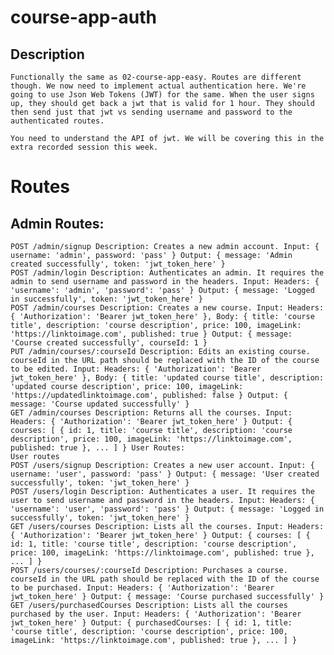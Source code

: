 # course-app-auth
## Description
    Functionally the same as 02-course-app-easy. Routes are different though. We now need to implement actual authentication here. We're going to use Json Web Tokens (JWT) for the same. When the user signs up, they should get back a jwt that is valid for 1 hour. They should then send just that jwt vs sending username and password to the authenticated routes.

    You need to understand the API of jwt. We will be covering this in the extra recorded session this week.
# Routes
## Admin Routes:
    POST /admin/signup Description: Creates a new admin account. Input: { username: 'admin', password: 'pass' } Output: { message: 'Admin created successfully', token: 'jwt_token_here' }
    POST /admin/login Description: Authenticates an admin. It requires the admin to send username and password in the headers. Input: Headers: { 'username': 'admin', 'password': 'pass' } Output: { message: 'Logged in successfully', token: 'jwt_token_here' }
    POST /admin/courses Description: Creates a new course. Input: Headers: { 'Authorization': 'Bearer jwt_token_here' }, Body: { title: 'course title', description: 'course description', price: 100, imageLink: 'https://linktoimage.com', published: true } Output: { message: 'Course created successfully', courseId: 1 }
    PUT /admin/courses/:courseId Description: Edits an existing course. courseId in the URL path should be replaced with the ID of the course to be edited. Input: Headers: { 'Authorization': 'Bearer jwt_token_here' }, Body: { title: 'updated course title', description: 'updated course description', price: 100, imageLink: 'https://updatedlinktoimage.com', published: false } Output: { message: 'Course updated successfully' }
    GET /admin/courses Description: Returns all the courses. Input: Headers: { 'Authorization': 'Bearer jwt_token_here' } Output: { courses: [ { id: 1, title: 'course title', description: 'course description', price: 100, imageLink: 'https://linktoimage.com', published: true }, ... ] } User Routes:
    User routes
    POST /users/signup Description: Creates a new user account. Input: { username: 'user', password: 'pass' } Output: { message: 'User created successfully', token: 'jwt_token_here' }
    POST /users/login Description: Authenticates a user. It requires the user to send username and password in the headers. Input: Headers: { 'username': 'user', 'password': 'pass' } Output: { message: 'Logged in successfully', token: 'jwt_token_here' }
    GET /users/courses Description: Lists all the courses. Input: Headers: { 'Authorization': 'Bearer jwt_token_here' } Output: { courses: [ { id: 1, title: 'course title', description: 'course description', price: 100, imageLink: 'https://linktoimage.com', published: true }, ... ] }
    POST /users/courses/:courseId Description: Purchases a course. courseId in the URL path should be replaced with the ID of the course to be purchased. Input: Headers: { 'Authorization': 'Bearer jwt_token_here' } Output: { message: 'Course purchased successfully' }
    GET /users/purchasedCourses Description: Lists all the courses purchased by the user. Input: Headers: { 'Authorization': 'Bearer jwt_token_here' } Output: { purchasedCourses: [ { id: 1, title: 'course title', description: 'course description', price: 100, imageLink: 'https://linktoimage.com', published: true }, ... ] }